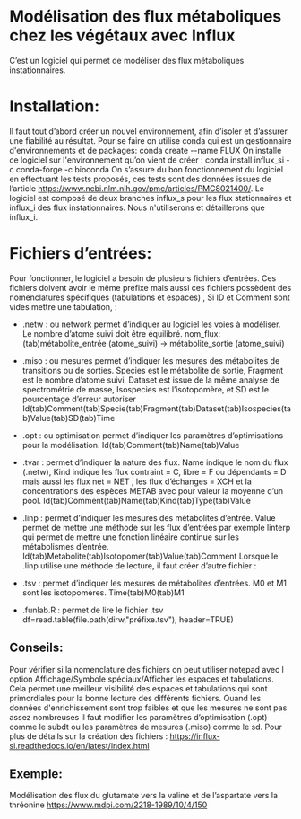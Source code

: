 # Modélisation des flux métaboliques chez les végétaux avec Influx

C’est un logiciel qui permet de modéliser des flux métaboliques instationnaires.



# Installation:
Il faut tout d’abord créer un nouvel environnement, afin d’isoler et d’assurer une fiabilité au résultat. Pour se faire on utilise conda qui est un gestionnaire d'environnements et de packages:
conda create --name FLUX
On installe ce logiciel sur l'environnement qu’on vient de créer : 
conda install influx_si -c conda-forge -c bioconda
On s’assure du bon fonctionnement du logiciel en effectuant les tests proposés, ces tests sont des données issues de l’article https://www.ncbi.nlm.nih.gov/pmc/articles/PMC8021400/. Le logiciel est composé de deux branches influx_s pour les flux stationnaires et influx_i des flux instationnaires. Nous n'utiliserons et détaillerons que influx_i. 



# Fichiers d’entrées:
Pour fonctionner, le logiciel a besoin de plusieurs fichiers d’entrées. Ces fichiers doivent avoir le même préfixe mais aussi ces fichiers possèdent des nomenclatures spécifiques (tabulations et espaces) ,  Si ID et Comment sont vides mettre une tabulation, :

- .netw : ou network permet d’indiquer au logiciel les voies à modéliser. Le nombre d’atome suivi doit être équilibré.
nom_flux:(tab)métabolite_entrée (atome_suivi) -> métabolite_sortie (atome_suivi)

- .miso : ou mesures permet d’indiquer les mesures des métabolites de transitions ou de sorties. Species est le métabolite de sortie, Fragment est le nombre d’atome suivi, Dataset est issue de la même analyse de spectrométrie de masse, Isospecies est l’isotopomère, et SD est le pourcentage d’erreur autoriser 
Id(tab)Comment(tab)Specie(tab)Fragment(tab)Dataset(tab)Isospecies(tab)Value(tab)SD(tab)Time 

- .opt : ou optimisation permet d’indiquer les paramètres d’optimisations pour la modélisation.
Id(tab)Comment(tab)Name(tab)Value

- .tvar : permet d’indiquer la nature des flux. Name indique le nom du flux (.netw), Kind indique les flux contraint = C, libre = F ou dépendants = D mais aussi les flux net = NET , les flux d’échanges = XCH et la concentrations des espèces METAB avec pour valeur la moyenne d’un pool. 
Id(tab)Comment(tab)Name(tab)Kind(tab)Type(tab)Value

- .linp : permet d’indiquer les mesures des métabolites d’entrée. Value permet de mettre une méthode sur les flux d’entrées par exemple linterp qui permet de mettre une fonction linéaire continue sur les métabolismes d’entrée.
Id(tab)Metabolite(tab)Isotopomer(tab)Value(tab)Comment
Lorsque le .linp utilise une méthode de lecture, il faut créer d’autre fichier : 

- .tsv : permet d’indiquer les mesures de métabolites d’entrées. M0 et M1 sont les isotopomères.
Time(tab)M0(tab)M1

- .funlab.R : permet de lire le fichier .tsv 
df=read.table(file.path(dirw,"préfixe.tsv"), header=TRUE)



## Conseils: 
Pour vérifier si la nomenclature des fichiers on peut utiliser notepad avec l option Affichage/Symbole spéciaux/Afficher les espaces et tabulations. Cela permet une meilleur visibilité des espaces et tabulations qui sont primordiales pour la bonne lecture des différents fichiers.
Quand les données d'enrichissement sont trop faibles et que les mesures ne sont pas assez nombreuses il faut modifier les paramètres d’optimisation (.opt) comme le subdt ou les paramètres de mesures (.miso) comme le sd.
Pour plus de détails sur la création des fichiers : https://influx-si.readthedocs.io/en/latest/index.html



## Exemple:
Modélisation des flux du glutamate vers la valine et de l’aspartate vers la thréonine  https://www.mdpi.com/2218-1989/10/4/150

